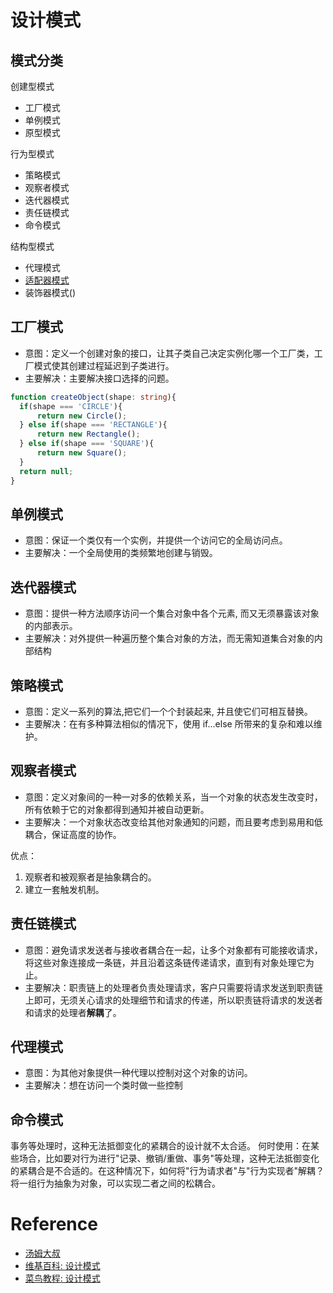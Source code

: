 # 设计模式

## 模式分类
创建型模式
- 工厂模式
- 单例模式
- 原型模式

行为型模式
- 策略模式
- 观察者模式
- 迭代器模式
- 责任链模式
- 命令模式

结构型模式
- 代理模式
- [适配器模式](./adapter-pattern.md)
- 装饰器模式()

## 工厂模式
- 意图：定义一个创建对象的接口，让其子类自己决定实例化哪一个工厂类，工厂模式使其创建过程延迟到子类进行。
- 主要解决：主要解决接口选择的问题。

```ts
function createObject(shape: string){
  if(shape === 'CIRCLE'){
      return new Circle();
  } else if(shape === 'RECTANGLE'){
      return new Rectangle();
  } else if(shape === 'SQUARE'){
      return new Square();
  }
  return null;
}
```

## 单例模式
- 意图：保证一个类仅有一个实例，并提供一个访问它的全局访问点。
- 主要解决：一个全局使用的类频繁地创建与销毁。


## 迭代器模式
- 意图：提供一种方法顺序访问一个集合对象中各个元素, 而又无须暴露该对象的内部表示。
- 主要解决：对外提供一种遍历整个集合对象的方法，而无需知道集合对象的内部结构
    

## 策略模式
- 意图：定义一系列的算法,把它们一个个封装起来, 并且使它们可相互替换。
- 主要解决：在有多种算法相似的情况下，使用 if...else 所带来的复杂和难以维护。


## 观察者模式
- 意图：定义对象间的一种一对多的依赖关系，当一个对象的状态发生改变时，所有依赖于它的对象都得到通知并被自动更新。
- 主要解决：一个对象状态改变给其他对象通知的问题，而且要考虑到易用和低耦合，保证高度的协作。

优点：
1. 观察者和被观察者是抽象耦合的。
2. 建立一套触发机制。


## 责任链模式
- 意图：避免请求发送者与接收者耦合在一起，让多个对象都有可能接收请求，将这些对象连接成一条链，并且沿着这条链传递请求，直到有对象处理它为止。
- 主要解决：职责链上的处理者负责处理请求，客户只需要将请求发送到职责链上即可，无须关心请求的处理细节和请求的传递，所以职责链将请求的发送者和请求的处理者**解耦**了。


## 代理模式
- 意图：为其他对象提供一种代理以控制对这个对象的访问。
- 主要解决：想在访问一个类时做一些控制

## 命令模式
事务等处理时，这种无法抵御变化的紧耦合的设计就不太合适。
何时使用：在某些场合，比如要对行为进行"记录、撤销/重做、事务"等处理，这种无法抵御变化的紧耦合是不合适的。在这种情况下，如何将"行为请求者"与"行为实现者"解耦？将一组行为抽象为对象，可以实现二者之间的松耦合。

# Reference
- [汤姆大叔](https://www.cnblogs.com/TomXu/archive/2011/12/15/2288411.html)
- [维基百科: 设计模式](https://zh.wikipedia.org/wiki/%E8%AE%BE%E8%AE%A1%E6%A8%A1%E5%BC%8F_(%E8%AE%A1%E7%AE%97%E6%9C%BA))
- [菜鸟教程: 设计模式](https://www.runoob.com/design-pattern/abstract-factory-pattern.html)


